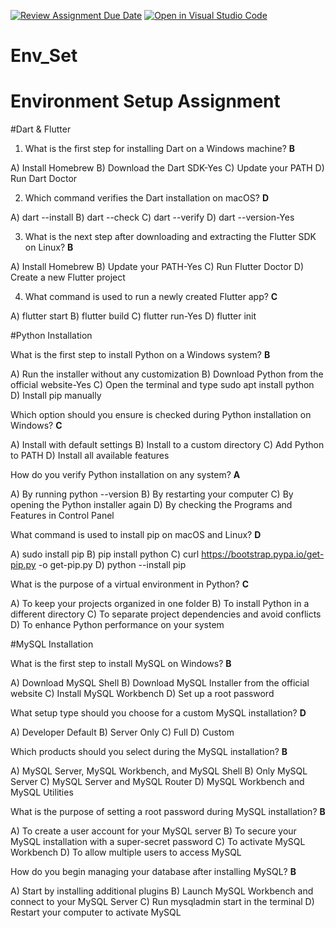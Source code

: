 [![Review Assignment Due Date](https://classroom.github.com/assets/deadline-readme-button-22041afd0340ce965d47ae6ef1cefeee28c7c493a6346c4f15d667ab976d596c.svg)](https://classroom.github.com/a/vnsr1XuU)
[![Open in Visual Studio Code](https://classroom.github.com/assets/open-in-vscode-2e0aaae1b6195c2367325f4f02e2d04e9abb55f0b24a779b69b11b9e10269abc.svg)](https://classroom.github.com/online_ide?assignment_repo_id=15813371&assignment_repo_type=AssignmentRepo)
# Env_Set

# Environment Setup Assignment

#Dart & Flutter

1. What is the first step for installing Dart on a Windows machine? **B**

A) Install Homebrew
B) Download the Dart SDK-Yes
C) Update your PATH
D) Run Dart Doctor


2. Which command verifies the Dart installation on macOS? **D**

A) dart --install
B) dart --check
C) dart --verify
D) dart --version-Yes


3. What is the next step after downloading and extracting the Flutter SDK on Linux? **B**

A) Install Homebrew
B) Update your PATH-Yes
C) Run Flutter Doctor
D) Create a new Flutter project


4. What command is used to run a newly created Flutter app? **C**

A) flutter start
B) flutter build
C) flutter run-Yes
D) flutter init


#Python Installation

What is the first step to install Python on a Windows system? **B**

A) Run the installer without any customization
B) Download Python from the official website-Yes
C) Open the terminal and type sudo apt install python
D) Install pip manually

Which option should you ensure is checked during Python installation on Windows? **C**

A) Install with default settings
B) Install to a custom directory
C) Add Python to PATH
D) Install all available features

How do you verify Python installation on any system? **A**

A) By running python --version
B) By restarting your computer
C) By opening the Python installer again
D) By checking the Programs and Features in Control Panel

What command is used to install pip on macOS and Linux? **D**

A) sudo install pip
B) pip install python
C) curl https://bootstrap.pypa.io/get-pip.py -o get-pip.py
D) python --install pip

What is the purpose of a virtual environment in Python? **C**

A) To keep your projects organized in one folder
B) To install Python in a different directory
C) To separate project dependencies and avoid conflicts
D) To enhance Python performance on your system

#MySQL Installation

What is the first step to install MySQL on Windows? **B**

A) Download MySQL Shell
B) Download MySQL Installer from the official website
C) Install MySQL Workbench
D) Set up a root password

What setup type should you choose for a custom MySQL installation? **D**

A) Developer Default
B) Server Only
C) Full
D) Custom

Which products should you select during the MySQL installation? **B**

A) MySQL Server, MySQL Workbench, and MySQL Shell
B) Only MySQL Server
C) MySQL Server and MySQL Router
D) MySQL Workbench and MySQL Utilities

What is the purpose of setting a root password during MySQL installation? **B**

A) To create a user account for your MySQL server
B) To secure your MySQL installation with a super-secret password
C) To activate MySQL Workbench
D) To allow multiple users to access MySQL

How do you begin managing your database after installing MySQL? **B**

A) Start by installing additional plugins
B) Launch MySQL Workbench and connect to your MySQL Server
C) Run mysqladmin start in the terminal
D) Restart your computer to activate MySQL
